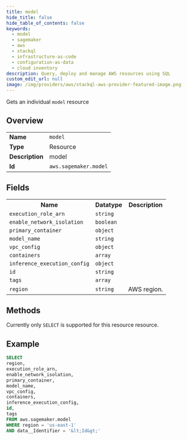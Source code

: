 ```yaml
---
title: model
hide_title: false
hide_table_of_contents: false
keywords:
  - model
  - sagemaker
  - aws
  - stackql
  - infrastructure-as-code
  - configuration-as-data
  - cloud inventory
description: Query, deploy and manage AWS resources using SQL
custom_edit_url: null
image: /img/providers/aws/stackql-aws-provider-featured-image.png
---
```

Gets an individual <code>model</code> resource

## Overview
<table><tbody>
<tr><td><b>Name</b></td><td><code>model</code></td></tr>
<tr><td><b>Type</b></td><td>Resource</td></tr>
<tr><td><b>Description</b></td><td>model</td></tr>
<tr><td><b>Id</b></td><td><code>aws.sagemaker.model</code></td></tr>
</tbody></table>

## Fields
<table><tbody>
<tr><th>Name</th><th>Datatype</th><th>Description</th></tr>
<tr><td><code>execution_role_arn</code></td><td><code>string</code></td><td></td></tr>
<tr><td><code>enable_network_isolation</code></td><td><code>boolean</code></td><td></td></tr>
<tr><td><code>primary_container</code></td><td><code>object</code></td><td></td></tr>
<tr><td><code>model_name</code></td><td><code>string</code></td><td></td></tr>
<tr><td><code>vpc_config</code></td><td><code>object</code></td><td></td></tr>
<tr><td><code>containers</code></td><td><code>array</code></td><td></td></tr>
<tr><td><code>inference_execution_config</code></td><td><code>object</code></td><td></td></tr>
<tr><td><code>id</code></td><td><code>string</code></td><td></td></tr>
<tr><td><code>tags</code></td><td><code>array</code></td><td></td></tr>
<tr><td><code>region</code></td><td><code>string</code></td><td>AWS region.</td></tr>

</tbody></table>

## Methods
Currently only <code>SELECT</code> is supported for this resource resource.





## Example
```sql
SELECT
region,
execution_role_arn,
enable_network_isolation,
primary_container,
model_name,
vpc_config,
containers,
inference_execution_config,
id,
tags
FROM aws.sagemaker.model
WHERE region = 'us-east-1'
AND data__Identifier = '&lt;Id&gt;'
```
